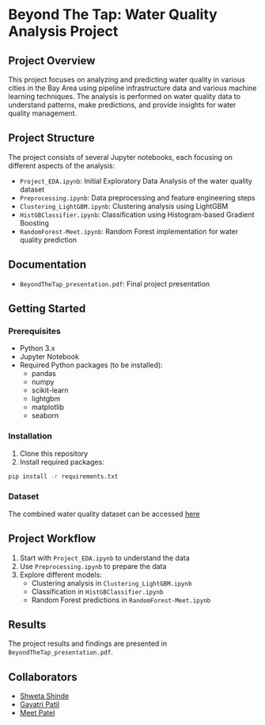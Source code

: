 # Beyond The Tap: Water Quality Analysis Project

## Project Overview
This project focuses on analyzing and predicting water quality in various cities in the Bay Area using pipeline infrastructure data and various machine learning techniques. The analysis is performed on water quality data to understand patterns, make predictions, and provide insights for water quality management.

## Project Structure
The project consists of several Jupyter notebooks, each focusing on different aspects of the analysis:

- `Project_EDA.ipynb`: Initial Exploratory Data Analysis of the water quality dataset
- `Preprocessing.ipynb`: Data preprocessing and feature engineering steps
- `Clustering_LightGBM.ipynb`: Clustering analysis using LightGBM
- `HistGBClassifier.ipynb`: Classification using Histogram-based Gradient Boosting
- `RandomForest-Meet.ipynb`: Random Forest implementation for water quality prediction

## Documentation
- `BeyondTheTap_presentation.pdf`: Final project presentation

## Getting Started

### Prerequisites
- Python 3.x
- Jupyter Notebook
- Required Python packages (to be installed):
  - pandas
  - numpy
  - scikit-learn
  - lightgbm
  - matplotlib
  - seaborn

### Installation
1. Clone this repository
2. Install required packages:
```bash
pip install -r requirements.txt
```

### Dataset
The combined water quality dataset can be accessed [here](https://drive.google.com/file/d/1ou3TkkVAeMPuiIxrFZ_sR36mHRu1pedG/view?usp=sharing)


## Project Workflow
1. Start with `Project_EDA.ipynb` to understand the data
2. Use `Preprocessing.ipynb` to prepare the data
3. Explore different models:
   - Clustering analysis in `Clustering_LightGBM.ipynb`
   - Classification in `HistGBClassifier.ipynb`
   - Random Forest predictions in `RandomForest-Meet.ipynb`

## Results
The project results and findings are presented in `BeyondTheTap_presentation.pdf`.

<!-- ## Contributing
This is a course project for DATA 245. Please refer to the project proposal for more details about the project scope and requirements. -->


## Collaborators
  - [Shweta Shinde](https://www.linkedin.com/in/shweta-shinde-515b62214/)
  - [Gayatri Patil](https://www.linkedin.com/in/gayatri-patil-3490b316a/)
  - [Meet Patel](https://www.linkedin.com/in/meetpatel06/)
